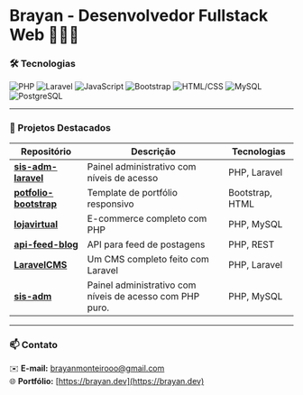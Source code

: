 # Brayan - Desenvolvedor Fullstack Web 👨🏻‍💻

### 🛠️ Tecnologias

![PHP](https://img.shields.io/badge/-PHP-777BB4?style=flat&logo=php&logoColor=white)
![Laravel](https://img.shields.io/badge/-Laravel-FF2D20?style=flat&logo=laravel&logoColor=white)
![JavaScript](https://img.shields.io/badge/-JavaScript-F7DF1E?style=flat&logo=javascript&logoColor=black)
![Bootstrap](https://img.shields.io/badge/-Bootstrap-7952B3?style=flat&logo=bootstrap&logoColor=white)
![HTML/CSS](https://img.shields.io/badge/-HTML%2FCSS-E34F26?style=flat&logo=html5&logoColor=white)
![MySQL](https://img.shields.io/badge/-MySQL-4479A1?style=flat&logo=mysql&logoColor=white)
![PostgreSQL](https://img.shields.io/badge/-PostgreSQL-336791?style=flat&logo=postgresql&logoColor=white)


---

### 🌟 Projetos Destacados

| Repositório | Descrição | Tecnologias |
|-------------|-----------|-------------|
| [**sis-adm-laravel**](https://github.com/brayanmonteiroo/sis-adm-laravel) | Painel administrativo com níveis de acesso | PHP, Laravel |
| [**potfolio-bootstrap**](https://github.com/brayanmonteiroo/potfolio-bootstrap) | Template de portfólio responsivo | Bootstrap, HTML |
| [**lojavirtual**](https://github.com/brayanmonteiroo/lojavirtual) | E-commerce completo com PHP | PHP, MySQL |
| [**api-feed-blog**](https://github.com/brayanmonteiroo/api-feed-blog) | API para feed de postagens | PHP, REST |
| [**LaravelCMS**](https://github.com/brayanmonteiroo/LaravelCMS) | Um CMS completo feito com Laravel | PHP, Laravel |
| [**sis-adm**](https://github.com/brayanmonteiroo/sis-adm) | Painel administrativo com níveis de acesso com PHP puro. | PHP, MySQL |

---

### 📫 Contato

✉️ **E-mail:** [brayanmonteirooo@gmail.com](mailto:brayanmonteirooo@gmail.com)  
🌐 **Portfólio:** [https://brayan.dev](https://brayan.dev)
